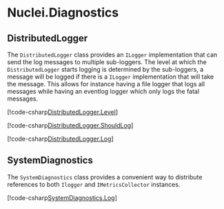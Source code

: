 # Nuclei.Diagnostics


## DistributedLogger

The `DistributedLogger` class provides an `ILogger` implementation that can send the log messages to multiple sub-loggers. The 
level at which the `DistributedLogger` starts logging is determined by the sub-loggers, a message will be logged if there is a
`ILogger` implementation that will take the message. This allows for instance having a file logger that logs all messages while
having an eventlog logger which only logs the fatal messages.

[!code-csharp[DistributedLogger.Level](..\..\Nuclei.Diagnostics.Samples\DistributedLoggerSample.cs?range=30-39)]

[!code-csharp[DistributedLogger.ShouldLog](..\..\Nuclei.Diagnostics.Samples\DistributedLoggerSample.cs?range=70-79,81-83,85-87)]

[!code-csharp[DistributedLogger.Log](..\..\Nuclei.Diagnostics.Samples\DistributedLoggerSample.cs?range=46-64)]


## SystemDiagnostics

The `SystemDiagnostics` class provides a convenient way to distribute references to both `Ilogger` and `IMetricsCollector` instances.

[!code-csharp[SystemDiagnostics.Log](..\..\Nuclei.Diagnostics.Samples\SystemDiagnosticsSample.cs?range=29-35)]